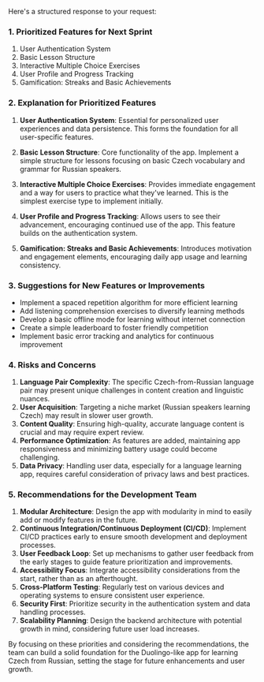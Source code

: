 Here's a structured response to your request:

### 1. Prioritized Features for Next Sprint

1. User Authentication System
2. Basic Lesson Structure
3. Interactive Multiple Choice Exercises
4. User Profile and Progress Tracking
5. Gamification: Streaks and Basic Achievements

### 2. Explanation for Prioritized Features

1. **User Authentication System**: Essential for personalized user experiences and data persistence. This forms the foundation for all user-specific features.

2. **Basic Lesson Structure**: Core functionality of the app. Implement a simple structure for lessons focusing on basic Czech vocabulary and grammar for Russian speakers.

3. **Interactive Multiple Choice Exercises**: Provides immediate engagement and a way for users to practice what they've learned. This is the simplest exercise type to implement initially.

4. **User Profile and Progress Tracking**: Allows users to see their advancement, encouraging continued use of the app. This feature builds on the authentication system.

5. **Gamification: Streaks and Basic Achievements**: Introduces motivation and engagement elements, encouraging daily app usage and learning consistency.

### 3. Suggestions for New Features or Improvements

- Implement a spaced repetition algorithm for more efficient learning
- Add listening comprehension exercises to diversify learning methods
- Develop a basic offline mode for learning without internet connection
- Create a simple leaderboard to foster friendly competition
- Implement basic error tracking and analytics for continuous improvement

### 4. Risks and Concerns

1. **Language Pair Complexity**: The specific Czech-from-Russian language pair may present unique challenges in content creation and linguistic nuances.
2. **User Acquisition**: Targeting a niche market (Russian speakers learning Czech) may result in slower user growth.
3. **Content Quality**: Ensuring high-quality, accurate language content is crucial and may require expert review.
4. **Performance Optimization**: As features are added, maintaining app responsiveness and minimizing battery usage could become challenging.
5. **Data Privacy**: Handling user data, especially for a language learning app, requires careful consideration of privacy laws and best practices.

### 5. Recommendations for the Development Team

1. **Modular Architecture**: Design the app with modularity in mind to easily add or modify features in the future.
2. **Continuous Integration/Continuous Deployment (CI/CD)**: Implement CI/CD practices early to ensure smooth development and deployment processes.
3. **User Feedback Loop**: Set up mechanisms to gather user feedback from the early stages to guide feature prioritization and improvements.
4. **Accessibility Focus**: Integrate accessibility considerations from the start, rather than as an afterthought.
5. **Cross-Platform Testing**: Regularly test on various devices and operating systems to ensure consistent user experience.
6. **Security First**: Prioritize security in the authentication system and data handling processes.
7. **Scalability Planning**: Design the backend architecture with potential growth in mind, considering future user load increases.

By focusing on these priorities and considering the recommendations, the team can build a solid foundation for the Duolingo-like app for learning Czech from Russian, setting the stage for future enhancements and user growth.